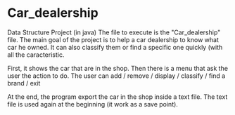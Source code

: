 # Car_dealership
Data Structure Project (in java)
The file to execute is the "Car_dealership" file.
The main goal of the project is to help a car dealership to know what car he owned. It can also classify them or find a 
specific one quickly (with all the caracteristic.

First, it shows the car that are in the shop.
Then there is a menu that ask the user the action to do.
    The user can add / remove / display / classify / find a brand / exit

At the end, the program export the car in the shop inside a text file. The text file is used again at the beginning
(it work as a save point).
